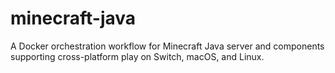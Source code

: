 # minecraft-java

A Docker orchestration workflow for Minecraft Java server and components supporting cross-platform play on Switch, macOS, and Linux.
